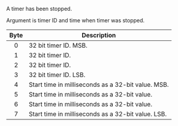 A timer has been stopped.

Argument is timer ID and time when timer was stopped. 

 | Byte | Description                                        | 
 | :----: | -----------                                        | 
 | 0    | 32 bit timer ID. MSB.                              | 
 | 1    | 32 bit timer ID.                                   | 
 | 2    | 32 bit timer ID.                                   | 
 | 3    | 32 bit timer ID. LSB.                              | 
 | 4    | Start time in milliseconds as a 32-bit value. MSB. | 
 | 5    | Start time in milliseconds as a 32-bit value.      | 
 | 6    | Start time in milliseconds as a 32-bit value.      | 
 | 7    | Start time in milliseconds as a 32-bit value. LSB. | 
